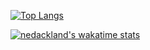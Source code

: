 [![Top Langs](https://github-readme-stats.vercel.app/api/top-langs/?username=nedackland&layout=compact&theme=merko)](https://github.com/nedackland/github-readme-stats)

[![nedackland's wakatime stats](https://github-readme-stats.vercel.app/api/wakatime?username=nedackland&theme=merko)](https://github.com/nedackland/github-readme-stats)
